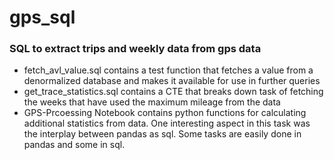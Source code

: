 # gps_sql
### SQL to extract trips and weekly data from gps data

- fetch_avl_value.sql contains a test function that fetches a value from a denormalized database and makes it available for use in further queries
- get_trace_statistics.sql contains a CTE that breaks down task of fetching the weeks that have used the maximum mileage from the data
- GPS-Prcoessing Notebook contains python functions for calculating additional statistics from data. One interesting aspect in this task was the interplay between pandas as sql. Some tasks are easily done in pandas and some in sql. 

